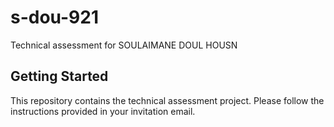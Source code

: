 # s-dou-921

Technical assessment for SOULAIMANE DOUL HOUSN

## Getting Started

This repository contains the technical assessment project. Please follow the instructions provided in your invitation email.
